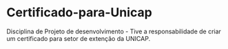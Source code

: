 # Certificado-para-Unicap
Disciplina de Projeto de desenvolvimento - Tive a responsabilidade de criar um certificado para setor de extenção da UNICAP.
